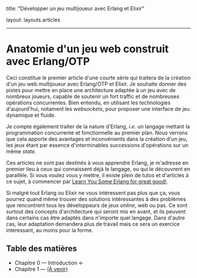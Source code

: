 title: "Développer un jeu multijoueur avec Erlang et Elixir"

layout: layouts.articles

****

# Anatomie d'un jeu web construit avec Erlang/OTP

Ceci constitue le premier article d'une courte série qui traitera de la création d'un jeu web multijoueur avec Erlang/OTP et Elixir. Je souhaite donner des pistes pour mettre en place une architecture adaptée à un jeu avec de nombreux joueurs, capable de soutenir un fort traffic et de nombreuses opérations concurrentes. Bien entendu, en utilisant les technologies d'aujourd'hui, notament les *websockets*, pour proposer une interface de jeu dynamique et fluide.

Je compte également traiter de la nature d'Erlang, *i.e.* un langage mettant la programmation concurrente et fonctionnelle au premier plan. Nous verrons que cela apporte des avantages et inconvénients dans la création d'un jeu, les jeux étant par essence d'interminables successions d'opérations sur un même *state*.

Ces articles ne sont pas destinés à vous apprendre Erlang, je m'adresse en premier lieu à ceux qui connaissent déjà le langage, ou qui le découvrent en parallèle. Si vous voulez vous y mettre, il existe plein de tutos et d'articles à ce sujet, à commencer par [Learn You Some Erlang for great good!](http://learnyousomeerlang.com/).

Si malgré tout Erlang ou Elixir ne vous intéressent pas plus que ça, vous pourrez quand même trouver des solutions intéressantes à des problèmes que rencontrent tous les développeurs de jeux *online*, web ou pas. Ce sont surtout des concepts d'architecture qui seront mis en avant, et ils peuvent dans certains cas être adaptés dans n'importe quel langage. Dans d'autre cas, leur adaptation demandera plus de travail mais ce sera un exercice interessant, au moins pour la forme.

## Table des matières
* Chapitre 0 — Introduction ←
* Chapitre 1 — [(À venir)](qzd)


